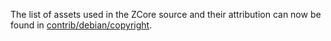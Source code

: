 The list of assets used in the ZCore source and their attribution can now be found in [contrib/debian/copyright](../contrib/debian/copyright).
